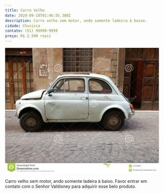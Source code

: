 ```yaml
---
title: Carro Velho
date: 2020-09-18T01:46:55.380Z
description: Carro velho sem motor, ando somente ladeira à baixo.
cidade: Chuvisca
contato: (51) 99999-9999
preço: R$ 2.500 reais
---
```

![](carro-velho-de-fiat-vista-lateral-112740837.jpg)

Carro velho sem motor, ando somente ladeira à baixo. Favor entrar em contato com o Senhor Valdisney para adquirir esse belo produto.